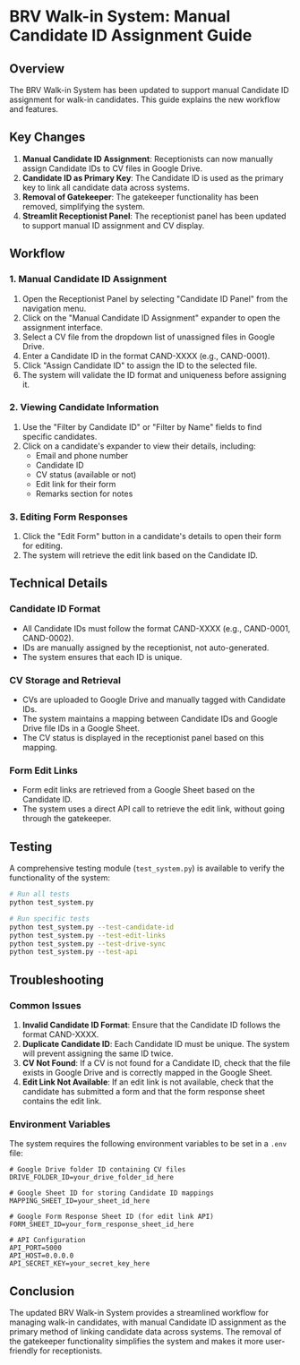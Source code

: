 # BRV Walk-in System: Manual Candidate ID Assignment Guide

## Overview

The BRV Walk-in System has been updated to support manual Candidate ID assignment for walk-in candidates. This guide explains the new workflow and features.

## Key Changes

1. **Manual Candidate ID Assignment**: Receptionists can now manually assign Candidate IDs to CV files in Google Drive.
2. **Candidate ID as Primary Key**: The Candidate ID is used as the primary key to link all candidate data across systems.
3. **Removal of Gatekeeper**: The gatekeeper functionality has been removed, simplifying the system.
4. **Streamlit Receptionist Panel**: The receptionist panel has been updated to support manual ID assignment and CV display.

## Workflow

### 1. Manual Candidate ID Assignment

1. Open the Receptionist Panel by selecting "Candidate ID Panel" from the navigation menu.
2. Click on the "Manual Candidate ID Assignment" expander to open the assignment interface.
3. Select a CV file from the dropdown list of unassigned files in Google Drive.
4. Enter a Candidate ID in the format CAND-XXXX (e.g., CAND-0001).
5. Click "Assign Candidate ID" to assign the ID to the selected file.
6. The system will validate the ID format and uniqueness before assigning it.

### 2. Viewing Candidate Information

1. Use the "Filter by Candidate ID" or "Filter by Name" fields to find specific candidates.
2. Click on a candidate's expander to view their details, including:
   - Email and phone number
   - Candidate ID
   - CV status (available or not)
   - Edit link for their form
   - Remarks section for notes

### 3. Editing Form Responses

1. Click the "Edit Form" button in a candidate's details to open their form for editing.
2. The system will retrieve the edit link based on the Candidate ID.

## Technical Details

### Candidate ID Format

- All Candidate IDs must follow the format CAND-XXXX (e.g., CAND-0001, CAND-0002).
- IDs are manually assigned by the receptionist, not auto-generated.
- The system ensures that each ID is unique.

### CV Storage and Retrieval

- CVs are uploaded to Google Drive and manually tagged with Candidate IDs.
- The system maintains a mapping between Candidate IDs and Google Drive file IDs in a Google Sheet.
- The CV status is displayed in the receptionist panel based on this mapping.

### Form Edit Links

- Form edit links are retrieved from a Google Sheet based on the Candidate ID.
- The system uses a direct API call to retrieve the edit link, without going through the gatekeeper.

## Testing

A comprehensive testing module (`test_system.py`) is available to verify the functionality of the system:

```bash
# Run all tests
python test_system.py

# Run specific tests
python test_system.py --test-candidate-id
python test_system.py --test-edit-links
python test_system.py --test-drive-sync
python test_system.py --test-api
```

## Troubleshooting

### Common Issues

1. **Invalid Candidate ID Format**: Ensure that the Candidate ID follows the format CAND-XXXX.
2. **Duplicate Candidate ID**: Each Candidate ID must be unique. The system will prevent assigning the same ID twice.
3. **CV Not Found**: If a CV is not found for a Candidate ID, check that the file exists in Google Drive and is correctly mapped in the Google Sheet.
4. **Edit Link Not Available**: If an edit link is not available, check that the candidate has submitted a form and that the form response sheet contains the edit link.

### Environment Variables

The system requires the following environment variables to be set in a `.env` file:

```
# Google Drive folder ID containing CV files
DRIVE_FOLDER_ID=your_drive_folder_id_here

# Google Sheet ID for storing Candidate ID mappings
MAPPING_SHEET_ID=your_sheet_id_here

# Google Form Response Sheet ID (for edit link API)
FORM_SHEET_ID=your_form_response_sheet_id_here

# API Configuration
API_PORT=5000
API_HOST=0.0.0.0
API_SECRET_KEY=your_secret_key_here
```

## Conclusion

The updated BRV Walk-in System provides a streamlined workflow for managing walk-in candidates, with manual Candidate ID assignment as the primary method of linking candidate data across systems. The removal of the gatekeeper functionality simplifies the system and makes it more user-friendly for receptionists.
